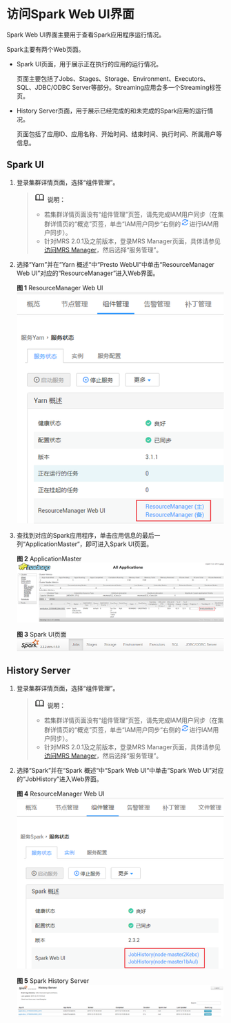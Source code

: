 # 访问Spark Web UI界面<a name="ZH-CN_TOPIC_0214021501"></a>

Spark Web UI界面主要用于查看Spark应用程序运行情况。

Spark主要有两个Web页面。

-   Spark UI页面，用于展示正在执行的应用的运行情况。

    页面主要包括了Jobs、Stages、Storage、Environment、Executors、SQL、JDBC/ODBC Server等部分。Streaming应用会多一个Streaming标签页。

-   History Server页面，用于展示已经完成的和未完成的Spark应用的运行情况。

    页面包括了应用ID、应用名称、开始时间、结束时间、执行时间、所属用户等信息。


## Spark UI<a name="section15116141312243"></a>

1.  登录集群详情页面，选择“组件管理”。

    >![](public_sys-resources/icon-note.gif) **说明：**   
    >-   若集群详情页面没有“组件管理”页签，请先完成IAM用户同步（在集群详情页的“概览”页签，单击“IAM用户同步“右侧的![](figures/zh-cn_image_0207903633.png)进行IAM用户同步）。  
    >-   针对MRS 2.0.1及之前版本，登录MRS Manager页面，具体请参见[访问MRS Manager](访问MRS-Manager.md)，然后选择“服务管理”。  

2.  选择“Yarn”并在“Yarn 概述“中“Presto WebUI“中单击“ResourceManager Web UI”对应的“ResourceManager”进入Web界面。

    **图 1**  ResourceManager Web UI<a name="fig93577234395"></a>  
    ![](figures/ResourceManager-Web-UI.png "ResourceManager-Web-UI")

3.  查找到对应的Spark应用程序，单击应用信息的最后一列“ApplicationMaster“，即可进入Spark UI页面。

    **图 2**  ApplicationMaster<a name="fig194431716415"></a>  
    ![](figures/ApplicationMaster.png "ApplicationMaster")

    **图 3**  Spark UI页面<a name="fig941314811449"></a>  
    ![](figures/Spark-UI页面.png "Spark-UI页面")


## History Server<a name="section203881712162610"></a>

1.  登录集群详情页面，选择“组件管理”。

    >![](public_sys-resources/icon-note.gif) **说明：**   
    >-   若集群详情页面没有“组件管理”页签，请先完成IAM用户同步（在集群详情页的“概览”页签，单击“IAM用户同步“右侧的![](figures/zh-cn_image_0207903633.png)进行IAM用户同步）。  
    >-   针对MRS 2.0.1及之前版本，登录MRS Manager页面，具体请参见[访问MRS Manager](访问MRS-Manager.md)，然后选择“服务管理”。  

2.  选择“Spark”并在“Spark 概述“中“Spark Web UI“中单击“Spark Web UI”对应的“JobHistory”进入Web界面。

    **图 4**  ResourceManager Web UI<a name="fig1882412564519"></a>  
    ![](figures/ResourceManager-Web-UI-9.png "ResourceManager-Web-UI-9")

    **图 5**  Spark History Server<a name="fig14824556452"></a>  
    ![](figures/Spark-History-Server.png "Spark-History-Server")


